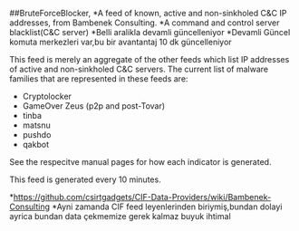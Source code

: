 ##BruteForceBlocker,
*A feed of known, active and non-sinkholed C&C IP addresses, from Bambenek Consulting.
*A command and control server blacklist(C&C server)
*Belli aralikla devamli güncelleniyor
*Devamli Güncel komuta merkezleri var,bu bir avantantaj 10 dk güncelleniyor




This feed is merely an aggregate of the other feeds which list
IP addresses of active and non-sinkholed C&C servers.  The
current list of malware families that are represented in 
these feeds are:

- Cryptolocker
- GameOver Zeus (p2p and post-Tovar)
- tinba
- matsnu
- pushdo
- qakbot

See the respecitve manual pages for how each indicator is
generated.

This feed is generated every 10 minutes.



*https://github.com/csirtgadgets/CIF-Data-Providers/wiki/Bambenek-Consulting
*Ayni zamanda CIF feed leyenlerinden biriymiş,bundan dolayi ayrica bundan data çekmemize gerek kalmaz buyuk ihtimal
